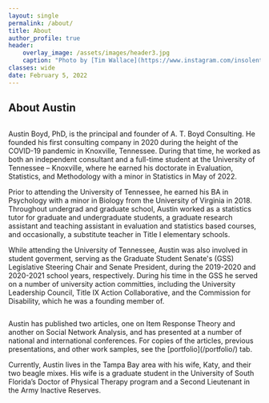 ```yaml
---
layout: single
permalink: /about/
title: About
author_profile: true
header:
    overlay_image: /assets/images/header3.jpg
    caption: "Photo by [Tim Wallace](https://www.instagram.com/insolentprodigy/)"
classes: wide
date: February 5, 2022
---
```


## About Austin
<figure style="width: 30%" class="align-right">
  <img src="{{ site.url }}{{ site.baseurl }}/assets/images/austinconference.JPG" alt="">
</figure>

Austin Boyd, PhD, is the principal and founder of A. T. Boyd Consulting. He founded his first consulting company in 2020 during the height of the COVID-19 pandemic in Knoxville, Tennessee. During that time, he worked as both an independent consultant and a full-time student at the University of Tennessee – Knoxville, where he earned his doctorate in Evaluation, Statistics, and Methodology with a minor in Statistics in May of 2022. 

Prior to attending the University of Tennessee, he earned his BA in Psychology with a minor in Biology from the University of Virginia in 2018. Throughout undergrad and graduate school, Austin worked as a statistics tutor for graduate and undergraduate students, a graduate research assistant and teaching assistant in evaluation and statistics based courses, and occasionally, a substitute teacher in Title I elementary schools. 

While attending the University of Tennessee, Austin was also involved in student goverment, serving as the Graduate Student Senate's (GSS) Legislative Steering Chair and Senate President, during the 2019-2020 and 2020-2021 school years, respectively. During his time in the GSS he served on a number of university action committies, including the University Leadership Council, Title IX Action Collaborative, and the Commission for Disability, which he was a founding member of. 

<figure style="width: 35%" class="align-left">
  <img src="{{ site.url }}{{ site.baseurl }}/assets/images/biopic.jpg" alt="">
</figure>
Austin has published two articles, one on Item Response Theory and another on Social Network Analysis, and has presented at a number of national and international conferences. For copies of the articles, previous presentations, and other work samples, see the [portfolio](/portfolio/) tab.

Currently, Austin lives in the Tampa Bay area with his wife, Katy, and their two beagle mixes. His wife is a graduate student in the University of South Florida’s Doctor of Physical Therapy program and a Second Lieutenant in the Army Inactive Reserves.  

